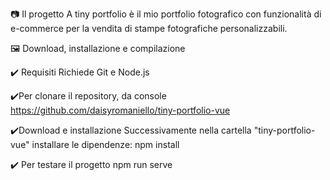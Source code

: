 📷 Il progetto
A tiny portfolio è il mio portfolio fotografico con funzionalità di e-commerce per la vendita di stampe fotografiche personalizzabili. 

🖼️ Download, installazione e compilazione

✔️ Requisiti
Richiede Git e Node.js

✔️Per clonare il repository, da console 
https://github.com/daisyromaniello/tiny-portfolio-vue

✔️Download e installazione
Successivamente nella cartella "tiny-portfolio-vue" installare le dipendenze:
npm install

✔️ Per testare il progetto
npm run serve
